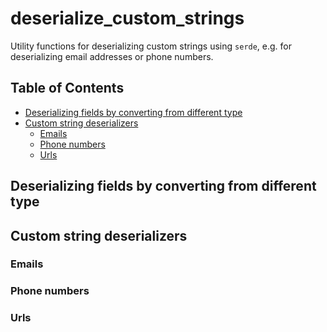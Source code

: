 # deserialize_custom_strings

Utility functions for deserializing custom strings using `serde`,
e.g. for deserializing email addresses or phone numbers.


## Table of Contents

<!--ts-->
   * [Deserializing fields by converting from different type](#deserializing-fields-by-converting-from-different-type)
   * [Custom string deserializers](#custom-string-deserializers)
      * [Emails](#emails)
      * [Phone numbers](#phone-numbers)
      * [Urls](#urls)
<!--te-->


## Deserializing fields by converting from different type


## Custom string deserializers


### Emails


### Phone numbers


### Urls
